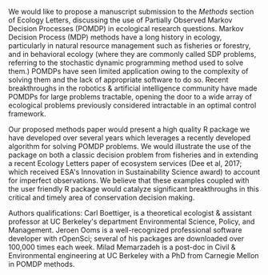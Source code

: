 
We would like to propose a manuscript submission to the *Methods* section of Ecology Letters, discussing the use of Partially Observed Markov Decision Processes (POMDP) in ecological research questions.  Markov Decision Process (MDP) methods have a long history in ecology, particularly in natural resource management such as fisheries or forestry, and in behavioral ecology (where they are commonly called SDP problems, referring to the stochastic dynamic programming method used to solve them.) POMDPs have seen limited application owing to the complexity of solving them and the lack of appropriate software to do so. Recent breakthroughs in the robotics & artificial intelligence community have made POMDPs for large problems tractable, opening the door to a wide array of ecological problems previously considered intractable in an optimal control framework.  

Our proposed methods paper would present a high quality R package we have developed over several years which leverages a recently developed algorithm for solving POMDP problems.  We would illustrate the use of the package on both a classic decision problem from fisheries and in extending a recent Ecology Letters paper of ecosystem services (Dee et al, 2017; which received ESA's Innovation in Sustainability Science award) to account for imperfect observations.  We believe that these examples coupled with the user friendly R package would catalyze significant breakthroughs in this critical and timely area of conservation decision making.

Authors qualifications: Carl Boettiger, is a theoretical ecologist & assistant professor at UC Berkeley's department Environmental Science, Policy, and Management. Jeroen Ooms is a well-recognized professional software developer with rOpenSci; several of his packages are downloaded over 100,000 times each week. Milad Memarzadeh is a post-doc in Civil & Environmental engineering at UC Berkeley with a PhD from Carnegie Mellon in POMDP methods.  
